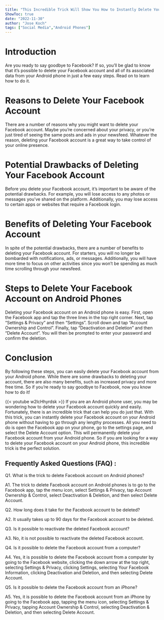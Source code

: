 ```yaml
---
title: "This Incredible Trick Will Show You How to Instantly Delete Your Facebook Account on Android Phones!"
ShowToc: true 
date: "2022-11-30"
author: "Jose Koch" 
tags: ["Social Media","Android Phones"]
---
```

# Introduction

Are you ready to say goodbye to Facebook? If so, you’ll be glad to know that it’s possible to delete your Facebook account and all of its associated data from your Android phone in just a few easy steps. Read on to learn how to do it. 

# Reasons to Delete Your Facebook Account

There are a number of reasons why you might want to delete your Facebook account. Maybe you’re concerned about your privacy, or you’re just tired of seeing the same posts and ads in your newsfeed. Whatever the reason, deleting your Facebook account is a great way to take control of your online presence. 

# Potential Drawbacks of Deleting Your Facebook Account

Before you delete your Facebook account, it’s important to be aware of the potential drawbacks. For example, you will lose access to any photos or messages you’ve shared on the platform. Additionally, you may lose access to certain apps or websites that require a Facebook login. 

# Benefits of Deleting Your Facebook Account

In spite of the potential drawbacks, there are a number of benefits to deleting your Facebook account. For starters, you will no longer be bombarded with notifications, ads, or messages. Additionally, you will have more time to focus on other activities since you won’t be spending as much time scrolling through your newsfeed. 

# Steps to Delete Your Facebook Account on Android Phones

Deleting your Facebook account on an Android phone is easy. First, open the Facebook app and tap the three lines in the top right corner. Next, tap “Settings & Privacy” and then “Settings”. Scroll down and tap “Account Ownership and Control”. Finally, tap “Deactivation and Deletion” and then “Delete Account”. You will then be prompted to enter your password and confirm the deletion. 

# Conclusion

By following these steps, you can easily delete your Facebook account from your Android phone. While there are some drawbacks to deleting your account, there are also many benefits, such as increased privacy and more free time. So if you’re ready to say goodbye to Facebook, now you know how to do it!

{{< youtube w2IcHhyrdsk >}} 
If you are an Android phone user, you may be wondering how to delete your Facebook account quickly and easily. Fortunately, there is an incredible trick that can help you do just that. With this trick, you can instantly delete your Facebook account on your Android phone without having to go through any lengthy processes. All you need to do is open the Facebook app on your phone, go to the settings page, and select the Delete Account option. This will permanently delete your Facebook account from your Android phone. So if you are looking for a way to delete your Facebook account on your Android phone, this incredible trick is the perfect solution.

## Frequently Asked Questions (FAQ) :
Q1. What is the trick to delete Facebook account on Android phones?

A1. The trick to delete Facebook account on Android phones is to go to the Facebook app, tap the menu icon, select Settings & Privacy, tap Account Ownership & Control, select Deactivation & Deletion, and then select Delete Account.

Q2. How long does it take for the Facebook account to be deleted?

A2. It usually takes up to 90 days for the Facebook account to be deleted.

Q3. Is it possible to reactivate the deleted Facebook account?

A3. No, it is not possible to reactivate the deleted Facebook account.

Q4. Is it possible to delete the Facebook account from a computer?

A4. Yes, it is possible to delete the Facebook account from a computer by going to the Facebook website, clicking the down arrow at the top right, selecting Settings & Privacy, clicking Settings, selecting Your Facebook Information, clicking Deactivation and Deletion, and then selecting Delete Account.

Q5. Is it possible to delete the Facebook account from an iPhone?

A5. Yes, it is possible to delete the Facebook account from an iPhone by going to the Facebook app, tapping the menu icon, selecting Settings & Privacy, tapping Account Ownership & Control, selecting Deactivation & Deletion, and then selecting Delete Account.


